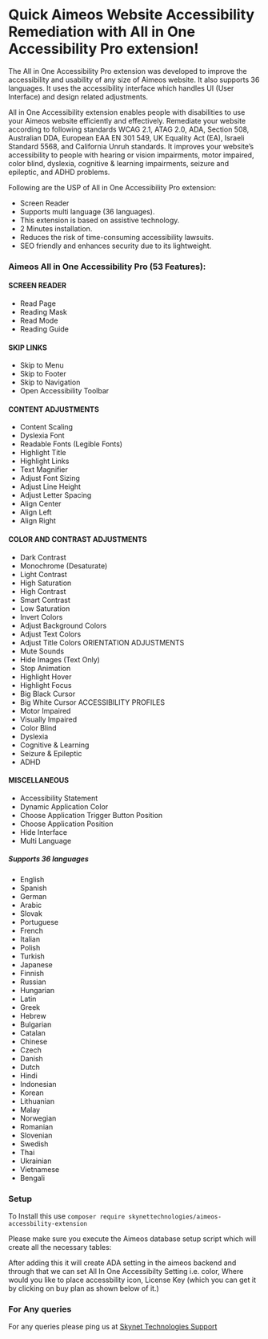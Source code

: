 # Quick Aimeos Website Accessibility Remediation with All in One Accessibility Pro extension!


The All in One Accessibility Pro extension was developed to improve the accessibility and usability of any size of Aimeos website. It also supports 36 languages. It uses the accessibility interface which handles UI (User Interface) and design related adjustments.

All in One Accessibility extension enables people with disabilities to use your Aimeos website efficiently and effectively. Remediate your website according 
to following standards WCAG 2.1, ATAG 2.0, ADA, Section 508, Australian DDA, European EAA EN 301 549, UK Equality Act (EA), Israeli Standard 5568, and California Unruh standards. 
It improves your website’s accessibility to people with hearing or vision impairments, motor impaired, color blind, dyslexia, cognitive & learning impairments, seizure and epileptic, and ADHD problems.

Following are the USP of All in One Accessibility Pro extension:

- Screen Reader
- Supports multi language (36 languages).
- This extension is based on assistive technology.
- 2 Minutes installation.
- Reduces the risk of time-consuming accessibility lawsuits.
- SEO friendly and enhances security due to its lightweight.

### Aimeos All in One Accessibility Pro (53 Features):

#### SCREEN READER
- Read Page
- Reading Mask
- Read Mode
- Reading Guide

#### SKIP LINKS
- Skip to Menu
- Skip to Footer
- Skip to Navigation
- Open Accessibility Toolbar

#### CONTENT ADJUSTMENTS
- Content Scaling
- Dyslexia Font
- Readable Fonts (Legible Fonts)
- Highlight Title
- Highlight Links
- Text Magnifier
- Adjust Font Sizing
- Adjust Line Height
- Adjust Letter Spacing
- Align Center
- Align Left
- Align Right

#### COLOR AND CONTRAST ADJUSTMENTS
- Dark Contrast
- Monochrome (Desaturate)
- Light Contrast
- High Saturation
- High Contrast
- Smart Contrast
- Low Saturation
- Invert Colors
- Adjust Background Colors
- Adjust Text Colors
- Adjust Title Colors
  ORIENTATION ADJUSTMENTS
- Mute Sounds
- Hide Images (Text Only)
- Stop Animation
- Highlight Hover
- Highlight Focus
- Big Black Cursor
- Big White Cursor
  ACCESSIBILITY PROFILES
- Motor Impaired
- Visually Impaired
- Color Blind
- Dyslexia
- Cognitive & Learning
- Seizure & Epileptic
- ADHD

#### MISCELLANEOUS
- Accessibility Statement
- Dynamic Application Color
- Choose Application Trigger Button Position
- Choose Application Position
- Hide Interface
- Multi Language

##### Supports 36 languages
- English
- Spanish
- German
- Arabic
- Slovak
- Portuguese
- French
- Italian
- Polish
- Turkish
- Japanese
- Finnish
- Russian
- Hungarian
- Latin
- Greek
- Hebrew
- Bulgarian
- Catalan
- Chinese
- Czech
- Danish
- Dutch
- Hindi
- Indonesian
- Korean
- Lithuanian
- Malay
- Norwegian
- Romanian
- Slovenian
- Swedish
- Thai
- Ukrainian
- Vietnamese
- Bengali

### Setup

To Install this use `composer require skynettechnologies/aimeos-accessbility-extension`

Please make sure you execute the Aimeos database setup script which will create all the necessary tables:



After adding this it will create ADA setting in the aimeos backend and through that we can set All In One Accessibilty Setting i.e. color, Where would you like to place accessbility icon, License Key (which you can get it by clicking on buy plan as shown below of it.)

### For Any queries
For any queries please ping us at [Skynet Technologies Support](mailto:aimeos@skynettechnologies.com)

